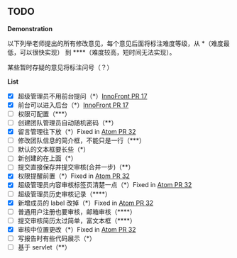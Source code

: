 ## TODO

**Demonstration**

以下列举老师提出的所有修改意见，每个意见后面将标注难度等级，从 \*（难度最低，可以很快实现） 到 \*\*\*\*（难度较高，短时间无法实现）。

某些暂时存疑的意见将标注问号（？）

**List**

- [x] 超级管理员不用前台提问（\*）[InnoFront PR 17](https://github.com/InnovationVault/inno-front/pull/17)
- [x] 前台可以进入后台（\*）[InnoFront PR 17](https://github.com/InnovationVault/inno-front/pull/17)
- [ ] 权限可配置（\*\*\*）
- [ ] 创建团队管理员自动随机密码（\*\*）
- [x] 留言管理往下放（\*）Fixed in [Atom PR 32](https://github.com/InnovationVault/atom/pull/32)
- [ ] 修改团队信息的简介框，不能只是一行（\*\*\*）
- [ ] 默认的文本框要长些（\*）
- [ ] 新创建的在上面（\*）
- [ ] 提交直接保存并提交审核(合并一步)（\*\*）
- [x] 权限提醒前置（\*）Fixed in [Atom PR 32](https://github.com/InnovationVault/atom/pull/32)
- [x] 超级管理员内容审核标签页清楚一点（\*）Fixed in [Atom PR 32](https://github.com/InnovationVault/atom/pull/32)
- [ ] 超级管理员历史审核记录（\*\*\*\*）
- [x] 新增成员的 label 改掉（\*）Fixed in [Atom PR 32](https://github.com/InnovationVault/atom/pull/32)
- [ ] 普通用户注册也要审核，邮箱审核（\*\*\*\*）
- [ ] 提交审核简历太过简单，富文本框（\*\*\*\*）
- [x] 审核中位置更改（\*）Fixed in [Atom PR 32](https://github.com/InnovationVault/atom/pull/32)
- [ ] 写报告时有些代码展示（\*）
- [ ] 基于 servlet（\*\*）
